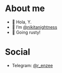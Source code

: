 # About me
- 👋 Hola, Y.
- 🫶 I’m [@nikitanightness](https://github.com/nikitanightness)
- 🦀 Going rusty!

# Social
- Telegram: [@r_enzee](https://t.me/r_enzee)
